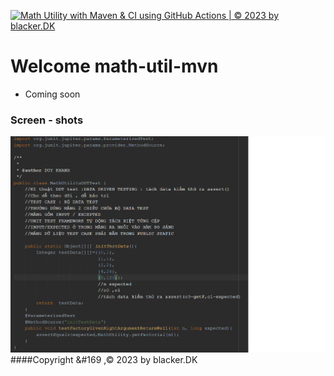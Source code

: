 [![Math Utility with Maven & CI using GitHub Actions | © 2023 by blacker.DK](https://github.com/BlackerDK/math-util-mvn/actions/workflows/math-util-ci.yml/badge.svg)](https://github.com/BlackerDK/math-util-mvn/actions/workflows/math-util-ci.yml)

# Welcome math-util-mvn
* Coming soon
### Screen - shots
![DDT Source](https://github.com/BlackerDK/math-util-mvn/blob/main/screenshots/MathPicture.png)
####Copyright &#169 ,© 2023 by blacker.DK
